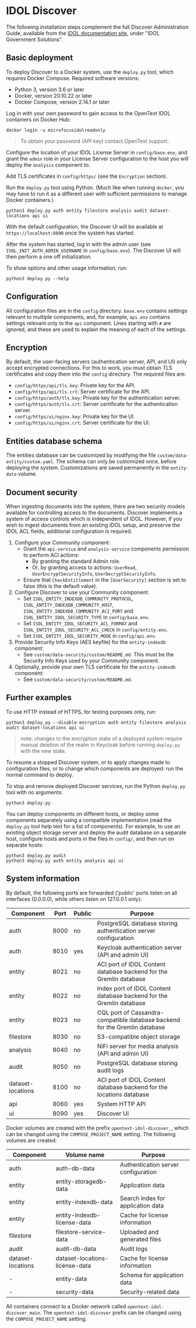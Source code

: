 # IDOL Discover

The following installation steps complement the full Discover Administration Guide, available from the [IDOL documentation site](https://www.microfocus.com/documentation/idol/), under "IDOL Government Solutions".

## Basic deployment

To deploy Discover to a Docker system, use the `deploy.py` tool, which requires Docker Compose.
Required software versions:
- Python 3, version 3.6 or later
- Docker, version 20.10.22 or later
- Docker Compose, version 2.14.1 or later

Log in with your own password to gain access to the OpenText IDOL containers on Docker Hub:

```
docker login -u microfocusidolreadonly
```

> To obtain your password (API key) contact OpenText support.

Configure the location of your IDOL License Server in `config/base.env`, and grant the `admin` role
in your License Server configuration to the host you will deploy the `analysis` component to.

Add TLS certificates in `config/https/` (see the `Encryption` section).

Run the `deploy.py` tool using Python.  (Much like when running `docker`, you
may have to run it as a different user with sufficient permissions to manage Docker containers.)

```
python3 deploy.py auth entity filestore analysis audit dataset-locations api ui
```

With the default configuration, the Discover UI will be available at `https://localhost:8090` once the
system has started.

After the system has started, log in with the admin user (see `ISOL_INIT_AUTH_ADMIN_USERNAME` in `config/base.env`). The
Discover UI will then perform a one off initialization.

To show options and other usage information, run:

```
python3 deploy.py --help
```

## Configuration

All configuration files are in the `config` directory.  `base.env` contains settings relevant to
multiple components, and, for example, `api.env` contains settings relevant only to the `api`
component.  Lines starting with `#` are ignored, and these are used to explain the meaning of each
of the settings.

## Encryption

By default, the user-facing servers (authentication server, API, and UI) only accept encrypted
connections.  For this to work, you must obtain TLS certificates and copy them into the `config` 
directory.  The required files are:

- `config/https/api/tls.key`: Private key for the API.
- `config/https/api/tls.crt`: Server certificate for the API.
- `config/https/auth/tls.key`: Private key for the authentication server.
- `config/https/auth/tls.crt`: Server certificate for the authentication server.
- `config/https/ui/nginx.key`: Private key for the UI.
- `config/https/ui/nginx.crt`: Server certificate for the UI.

## Entities database schema

The entities database can be customized by modifying the file `custom/data-entity/custom.yaml`.  The schema can only be
customized once, before deploying the system.  Customizations are saved permanently in the `entity-data` volume.

## Document security

When ingesting documents into the system, there are two security models available for controlling access to the
documents.  Discover implements a system of access controls which is independent of IDOL.  However, if you wish to
ingest documents from an existing IDOL setup, and preserve the IDOL ACL fields, additional configuration is required.

1. Configure your Community component:
   * Grant the `api-service` and `analysis-service` components permission to perform ACI actions:
     * By granting the standard Admin role.
     * Or, by granting access to actions: `UserRead`, `UserEncryptSecurityInfo`, `UserDecryptSecurityInfo`.
   * Ensure that `CheckEntitlement` in the `[UserSecurity]` section is set to false (this is the default value).
2. Configure Discover to use your Community component:
   * Set `ISOL_ENTITY_INDEXDB_COMMUNITY_PROTOCOL`, `ISOL_ENTITY_INDEXDB_COMMUNITY_HOST`, 
     `ISOL_ENTITY_INDEXDB_COMMUNITY_ACI_PORT` and `ISOL_ENTITY_IDOL_SECURITY_TYPE` in `config/base.env`.
   * Set `ISOL_ENTITY_IDOL_SECURITY_ACL_FORMAT` and `ISOL_ENTITY_IDOL_SECURITY_ACL_CHECK` in `config/entity.env`.
   * Set `ISOL_ENTITY_IDOL_SECURITY_MODE` in `config/api.env`.
3. Provide Security Info Keys (AES keyfile) for the `entity-indexdb` component:
   * See `custom/data-security/custom/README.md`.  This must be the Security Info Keys used by your Community component.
4. Optionally, provide your own TLS certificate for the `entity-indexdb` component:
   * See `custom/data-security/custom/README.md`.

## Further examples

To use HTTP instead of HTTPS, for testing purposes only, run:

```
python3 deploy.py --disable-encryption auth entity filestore analysis audit dataset-locations api ui
```

> note: changes to the encryption state of a deployed system require manual deletion of the realm in Keycloak before running `deploy.py` with the new state.

To resume a stopped Discover system, or to apply changes made to configuration files, or to change which
components are deployed: run the normal command to deploy.

To stop and remove deployed Discover services, run the Python `deploy.py` tool with no arguments:

```
python3 deploy.py
```

You can deploy components on different hosts, or deploy some components separately using a
compatible implementation (read the `deploy.py` tool help text for a list of components).  For
example, to use an existing object storage server and deploy the audit database on a separate host,
configure hosts and ports in the files in `config/`, and then run on separate hosts:

```
python3 deploy.py audit
python3 deploy.py auth entity analysis api ui
```

## System information

By default, the following ports are forwarded ('public' ports listen on all interfaces (0.0.0.0),
while others listen on 127.0.0.1 only):

| **Component**     | **Port** | **Public** | **Purpose**                                                                |
|-------------------|----------|------------|----------------------------------------------------------------------------|
| auth              | 8000     | no         | PostgreSQL database storing authentication server configuration            |
| auth              | 8010     | yes        | Keycloak authentication server (API and admin UI)                          |
| entity            | 8021     | no         | ACI port of IDOL Content database backend for the Gremlin database         |
| entity            | 8022     | no         | Index port of IDOL Content database backend for the Gremlin database       |
| entity            | 8023     | no         | CQL port of Cassandra-compatible database backend for the Gremlin database |
| filestore         | 8030     | no         | S3-compatible object storage                                               |
| analysis          | 8040     | no         | NiFi server for media analysis (API and admin UI)                          |
| audit             | 8050     | no         | PostgreSQL database storing audit logs                                     |
| dataset-locations | 8100     | no         | ACI port of IDOL Content database backend for the locations database       |
| api               | 8060     | yes        | System HTTP API                                                            |
| ui                | 8090     | yes        | Discover UI                                                                |

Docker volumes are created with the prefix `opentext-idol-discover_`, which can be changed using the
`COMPOSE_PROJECT_NAME` setting.  The following volumes are created:

| **Component**     | **Volume name**                | **Purpose**                         |
|-------------------|--------------------------------|-------------------------------------|
| auth              | auth-db-data                   | Authentication server configuration |
| entity            | entity-storagedb-data          | Application data                    |
| entity            | entity-indexdb-data            | Search index for application data   |
| entity            | entity-indexdb-license-data    | Cache for license information       |
| filestore         | filestore-service-data         | Uploaded and generated files        |
| audit             | audit-db-data                  | Audit logs                          |
| dataset-locations | dataset-locations-license-data | Cache for license information       |
| -                 | entity-data                    | Schema for application data         |
| -                 | security-data                  | Security-related data               |

All containers connect to a Docker network called `opentext-idol-discover_main`.  The
`opentext-idol-discover` prefix can be changed using the `COMPOSE_PROJECT_NAME` setting.
